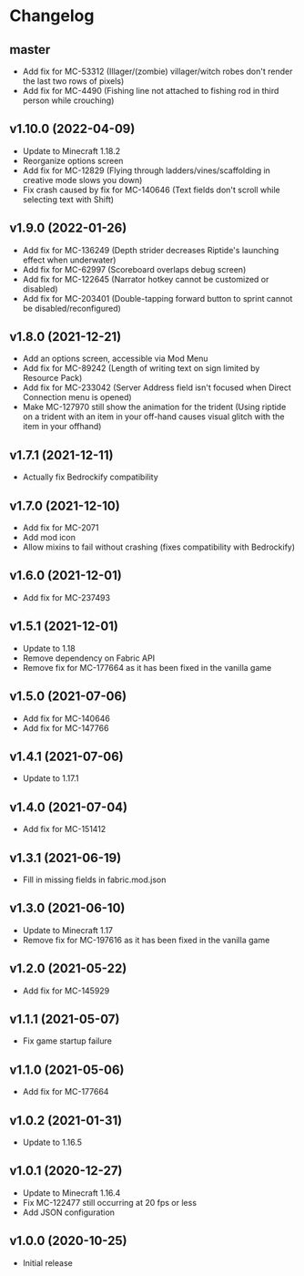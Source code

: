 # Changelog

## master

* Add fix for MC-53312 (Illager/(zombie) villager/witch robes don't render the last two rows of pixels)
* Add fix for MC-4490 (Fishing line not attached to fishing rod in third person while crouching)

## v1.10.0 (2022-04-09)

* Update to Minecraft 1.18.2
* Reorganize options screen
* Add fix for MC-12829 (Flying through ladders/vines/scaffolding in creative mode slows you down)
* Fix crash caused by fix for MC-140646 (Text fields don't scroll while selecting text with Shift)

## v1.9.0 (2022-01-26)

* Add fix for MC-136249 (Depth strider decreases Riptide's launching effect when underwater)
* Add fix for MC-62997 (Scoreboard overlaps debug screen)
* Add fix for MC-122645 (Narrator hotkey cannot be customized or disabled)
* Add fix for MC-203401 (Double-tapping forward button to sprint cannot be disabled/reconfigured)

## v1.8.0 (2021-12-21)

* Add an options screen, accessible via Mod Menu
* Add fix for MC-89242 (Length of writing text on sign limited by Resource Pack)
* Add fix for MC-233042 (Server Address field isn't focused when Direct Connection menu is opened)
* Make MC-127970 still show the animation for the trident (Using riptide on a trident with an item in your off-hand causes visual glitch with the item in your offhand)

## v1.7.1 (2021-12-11)

* Actually fix Bedrockify compatibility

## v1.7.0 (2021-12-10)

* Add fix for MC-2071
* Add mod icon
* Allow mixins to fail without crashing (fixes compatibility with Bedrockify)

## v1.6.0 (2021-12-01)

* Add fix for MC-237493

## v1.5.1 (2021-12-01)

* Update to 1.18
* Remove dependency on Fabric API
* Remove fix for MC-177664 as it has been fixed in the vanilla game

## v1.5.0 (2021-07-06)

* Add fix for MC-140646
* Add fix for MC-147766

## v1.4.1 (2021-07-06)

* Update to 1.17.1

## v1.4.0 (2021-07-04)

* Add fix for MC-151412

## v1.3.1 (2021-06-19)

* Fill in missing fields in fabric.mod.json

## v1.3.0 (2021-06-10)

* Update to Minecraft 1.17
* Remove fix for MC-197616 as it has been fixed in the vanilla game

## v1.2.0 (2021-05-22)

* Add fix for MC-145929

## v1.1.1 (2021-05-07)

* Fix game startup failure

## v1.1.0 (2021-05-06)

* Add fix for MC-177664

## v1.0.2 (2021-01-31)

* Update to 1.16.5

## v1.0.1 (2020-12-27)

* Update to Minecraft 1.16.4
* Fix MC-122477 still occurring at 20 fps or less
* Add JSON configuration

## v1.0.0 (2020-10-25)

* Initial release
